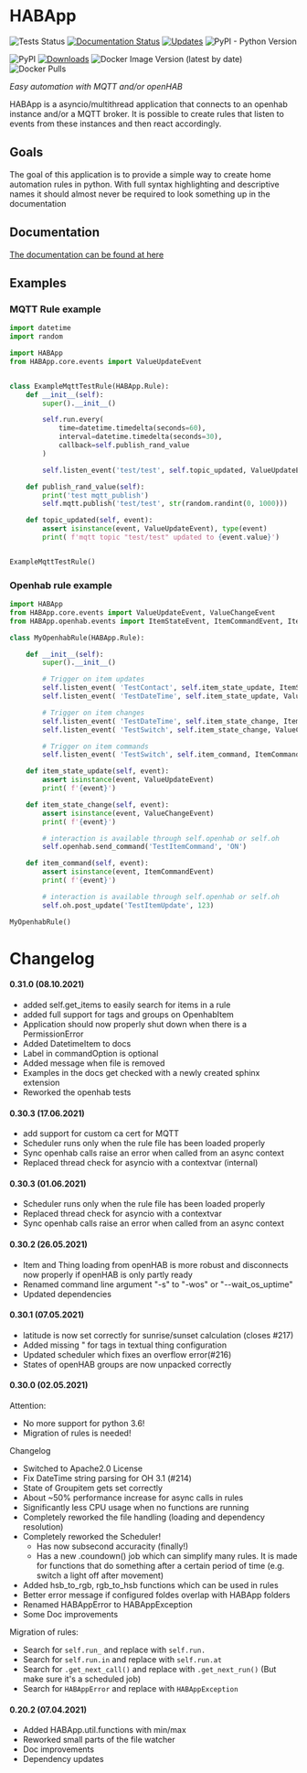 # HABApp
![Tests Status](https://github.com/spacemanspiff2007/HABApp/workflows/Tests/badge.svg)
[![Documentation Status](https://readthedocs.org/projects/habapp/badge/?version=latest)](https://habapp.readthedocs.io/en/latest/?badge=latest)
[![Updates](https://pyup.io/repos/github/spacemanspiff2007/HABApp/shield.svg)](https://pyup.io/repos/github/spacemanspiff2007/HABApp/)
![PyPI - Python Version](https://img.shields.io/pypi/pyversions/habapp)

![PyPI](https://img.shields.io/pypi/v/HABapp)
[![Downloads](https://pepy.tech/badge/habapp/month)](https://pepy.tech/project/habapp)
![Docker Image Version (latest by date)](https://img.shields.io/docker/v/spacemanspiff2007/habapp?label=docker)
![Docker Pulls](https://img.shields.io/docker/pulls/spacemanspiff2007/habapp)


_Easy automation with MQTT and/or openHAB_


HABApp is a asyncio/multithread application that connects to an openhab instance and/or a MQTT broker.
It is possible to create rules that listen to events from these instances and then react accordingly.

## Goals
The goal of this application is to provide a simple way to create home automation rules in python.
With full syntax highlighting and descriptive names it should almost never be required to look something up in the documentation

## Documentation
[The documentation can be found at here](https://habapp.readthedocs.io)

## Examples

### MQTT Rule example
```python
import datetime
import random

import HABApp
from HABApp.core.events import ValueUpdateEvent


class ExampleMqttTestRule(HABApp.Rule):
    def __init__(self):
        super().__init__()

        self.run.every(
            time=datetime.timedelta(seconds=60),
            interval=datetime.timedelta(seconds=30),
            callback=self.publish_rand_value
        )

        self.listen_event('test/test', self.topic_updated, ValueUpdateEvent)

    def publish_rand_value(self):
        print('test mqtt_publish')
        self.mqtt.publish('test/test', str(random.randint(0, 1000)))

    def topic_updated(self, event):
        assert isinstance(event, ValueUpdateEvent), type(event)
        print( f'mqtt topic "test/test" updated to {event.value}')


ExampleMqttTestRule()
```

### Openhab rule example
```python
import HABApp
from HABApp.core.events import ValueUpdateEvent, ValueChangeEvent
from HABApp.openhab.events import ItemStateEvent, ItemCommandEvent, ItemStateChangedEvent

class MyOpenhabRule(HABApp.Rule):

    def __init__(self):
        super().__init__()

        # Trigger on item updates
        self.listen_event( 'TestContact', self.item_state_update, ItemStateEvent)
        self.listen_event( 'TestDateTime', self.item_state_update, ValueUpdateEvent)

        # Trigger on item changes
        self.listen_event( 'TestDateTime', self.item_state_change, ItemStateChangedEvent)
        self.listen_event( 'TestSwitch', self.item_state_change, ValueChangeEvent)

        # Trigger on item commands
        self.listen_event( 'TestSwitch', self.item_command, ItemCommandEvent)

    def item_state_update(self, event):
        assert isinstance(event, ValueUpdateEvent)
        print( f'{event}')

    def item_state_change(self, event):
        assert isinstance(event, ValueChangeEvent)
        print( f'{event}')

        # interaction is available through self.openhab or self.oh
        self.openhab.send_command('TestItemCommand', 'ON')

    def item_command(self, event):
        assert isinstance(event, ItemCommandEvent)
        print( f'{event}')

        # interaction is available through self.openhab or self.oh
        self.oh.post_update('TestItemUpdate', 123)

MyOpenhabRule()
```

# Changelog
#### 0.31.0 (08.10.2021)
- added self.get_items to easily search for items in a rule
- added full support for tags and groups on OpenhabItem
- Application should now properly shut down when there is a PermissionError
- Added DatetimeItem to docs
- Label in commandOption is optional
- Added message when file is removed
- Examples in the docs get checked with a newly created sphinx extension
- Reworked the openhab tests

#### 0.30.3 (17.06.2021)
- add support for custom ca cert for MQTT
- Scheduler runs only when the rule file has been loaded properly
- Sync openhab calls raise an error when called from an async context
- Replaced thread check for asyncio with a contextvar (internal)

#### 0.30.3 (01.06.2021)
- Scheduler runs only when the rule file has been loaded properly
- Replaced thread check for asyncio with a contextvar
- Sync openhab calls raise an error when called from an async context

#### 0.30.2 (26.05.2021)
- Item and Thing loading from openHAB is more robust and disconnects now properly if openHAB is only partly ready
- Renamed command line argument "-s" to "-wos" or "--wait_os_uptime"
- Updated dependencies

#### 0.30.1 (07.05.2021)
- latitude is now set correctly for sunrise/sunset calculation (closes #217)
- Added missing " for tags in textual thing configuration
- Updated scheduler which fixes an overflow error(#216)
- States of openHAB groups are now unpacked correctly

#### 0.30.0 (02.05.2021)

Attention:
- No more support for python 3.6!
- Migration of rules is needed!

Changelog
- Switched to Apache2.0 License
- Fix DateTime string parsing for OH 3.1 (#214)
- State of Groupitem gets set correctly
- About ~50% performance increase for async calls in rules
- Significantly less CPU usage when no functions are running
- Completely reworked the file handling (loading and dependency resolution)
- Completely reworked the Scheduler!
  - Has now subsecond accuracity (finally!)
  - Has a new .coundown() job which can simplify many rules.
    It is made for functions that do something after a certain period of time (e.g. switch a light off after movement)
- Added hsb_to_rgb, rgb_to_hsb functions which can be used in rules
- Better error message if configured foldes overlap with HABApp folders
- Renamed HABAppError to HABAppException
- Some Doc improvements

Migration of rules:
- Search for ``self.run_`` and replace with ``self.run.``
- Search for ``self.run.in`` and replace with ``self.run.at``
- Search for ``.get_next_call()`` and replace with ``.get_next_run()`` (But make sure it's a scheduled job)
- Search for ``HABAppError`` and replace with ``HABAppException``


#### 0.20.2 (07.04.2021)
- Added HABApp.util.functions with min/max
- Reworked small parts of the file watcher
- Doc improvements
- Dependency updates
